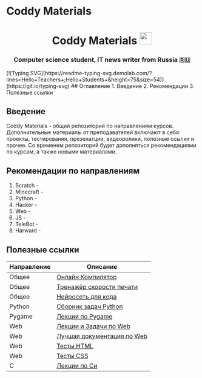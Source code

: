 # Coddy Materials
<h1 align="center">Coddy Materials <img src="https://github.com/blackcater/blackcater/raw/main/images/Hi.gif" height="32"/></h1>
<h3 align="center">Computer science student, IT news writer from Russia 🇷🇺</h3>
[![Typing SVG](https://readme-typing-svg.demolab.com/?lines=Hello+Teachers+;Hello+Students+&height=75&size=54)](https://git.io/typing-svg)
## Оглавление
1. Введение
2. Рекомендации
3. Полезные ссылки

## Введение
Coddy Materials - общий репозиторий по направлениям курсов. Дополнительные материалы от преподавателей включают в себя: проекты, тестирования, презенатции, видеоролики, полезные ссылки и прочее. Со временем репозиторий будет дополняться рекомендациями по курсам, а также новыми материалами.

## Рекомендации по направлениям
1. Scratch -
2. Minecraft -
3. Python -
4. Hacker -
5. Web -
6. JS -
7. TeleBot -
8. Harward -

## Полезные ссылки
| Направление | Описание                                                        |
|----------|-----------------------------------------------------------------|
| Общее  | [Онлайн Компилятор](https://www.onlinegdb.com/) |
| Общее	 | [Тренажёр скорости печати](https://stamina-online.com/ru) |
| Общее	 | [Нейросеть для кода](https://codepal.ai/) |
| Python | [Сборник задач Python](https://younglinux.info/python/task) |
| Pygame | [Лекции по Pygame](https://younglinux.info/pygame/) |
| Web    | [Лекции и Задачи по Web](https://weblecture.ru/) |
| Web	   | [Лучшая документация по Web](https://doka.guide/) |
| Web    | [Тесты HTML](https://www.w3schools.com/html/exercise.asp?filename=exercise_html_basic1) |
| Web    | [Тесты CSS](https://www.w3schools.com/css/exercise.asp) |
| С    | [Лекции по Си](https://prog-cpp.ru/c/) |

